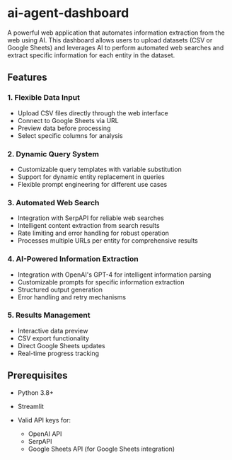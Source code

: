 # ai-agent-dashboard

A powerful web application that automates information extraction from the web using AI. This dashboard allows users to upload datasets (CSV or Google Sheets) and leverages AI to perform automated web searches and extract specific information for each entity in the dataset.

## Features
### 1. Flexible Data Input

 - Upload CSV files directly through the web interface
 - Connect to Google Sheets via URL
- Preview data before processing
- Select specific columns for analysis

### 2. Dynamic Query System

- Customizable query templates with variable substitution
- Support for dynamic entity replacement in queries
- Flexible prompt engineering for different use cases

### 3. Automated Web Search

- Integration with SerpAPI for reliable web searches
- Intelligent content extraction from search results
- Rate limiting and error handling for robust operation
- Processes multiple URLs per entity for comprehensive results

### 4. AI-Powered Information Extraction

- Integration with OpenAI's GPT-4 for intelligent information parsing
- Customizable prompts for specific information extraction
- Structured output generation
- Error handling and retry mechanisms

### 5. Results Management

- Interactive data preview
- CSV export functionality
- Direct Google Sheets updates
- Real-time progress tracking

## Prerequisites

- Python 3.8+
- Streamlit
- Valid API keys for:

  - OpenAI API
  - SerpAPI
  - Google Sheets API (for Google Sheets integration)
